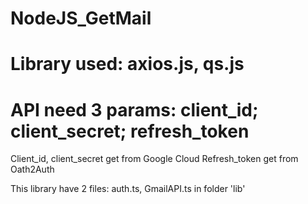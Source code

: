 # NodeJS_GetMail
# Library used: axios.js, qs.js
# API need 3 params: client_id; client_secret; refresh_token
Client_id, client_secret get from Google Cloud
Refresh_token get from Oath2Auth

This library have 2 files: auth.ts, GmailAPI.ts in folder 'lib'
